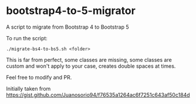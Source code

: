 # bootstrap4-to-5-migrator

A script to migrate from Bootstrap 4 to Bootstrap 5

To run the script:

`./migrate-bs4-to-bs5.sh <folder>`

This is far from perfect, some classes are missing, some classes are custom and won't apply to your case, creates double spaces at times.

Feel free to modify and PR. 

Initially taken from https://gist.github.com/Juanosorio94/f76535a1264ac6f7251c643af50c184d